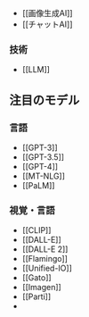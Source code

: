 - [[画像生成AI]]
- [[チャットAI]]

### 技術
- [[LLM]]


## 注目のモデル
### 言語
- [[GPT-3]]
- [[GPT-3.5]]
- [[GPT-4]]
- [[MT-NLG]]
- [[PaLM]]

### 視覚・言語
- [[CLIP]]
- [[DALL-E]]
- [[DALL-E 2]]
- [[Flamingo]]
- [[Unified-IO]]
- [[Gato]]
- [[Imagen]]
- [[Parti]]
- 